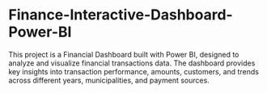 # Finance-Interactive-Dashboard-Power-BI
 This project is a Financial Dashboard built with Power BI, designed to analyze and visualize financial transactions data. The dashboard provides key insights into transaction performance, amounts, customers, and trends across different years, municipalities, and payment sources.
